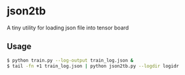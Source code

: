 # json2tb
A tiny utility for loading json file into tensor board

## Usage

```sh
$ python train.py --log-output train_log.json & 
$ tail -fn +1 train_log.json | python json2tb.py --logdir logidr
```
